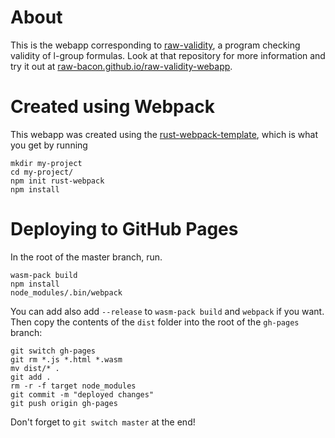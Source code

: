 # About
This is the webapp corresponding to [raw-validity](https://github.com/rustwasm/rust-webpack-template), a program checking validity of l-group formulas. Look at that repository for more information and try it out at [raw-bacon.github.io/raw-validity-webapp](https://raw-bacon.github.io/raw-validity-webapp/).


# Created using Webpack
This webapp was created using the [rust-webpack-template](https://github.com/rustwasm/rust-webpack-template), which is what you get by running 
```
mkdir my-project
cd my-project/
npm init rust-webpack
npm install
```

# Deploying to GitHub Pages
In the root of the master branch, run.
```
wasm-pack build
npm install
node_modules/.bin/webpack
```
You can add also add `--release` to `wasm-pack build` and `webpack` if you want. Then copy the contents of the `dist` folder into the root of the `gh-pages` branch:
```
git switch gh-pages
git rm *.js *.html *.wasm
mv dist/* .
git add .
rm -r -f target node_modules
git commit -m "deployed changes"
git push origin gh-pages
```
Don't forget to `git switch master` at the end!
